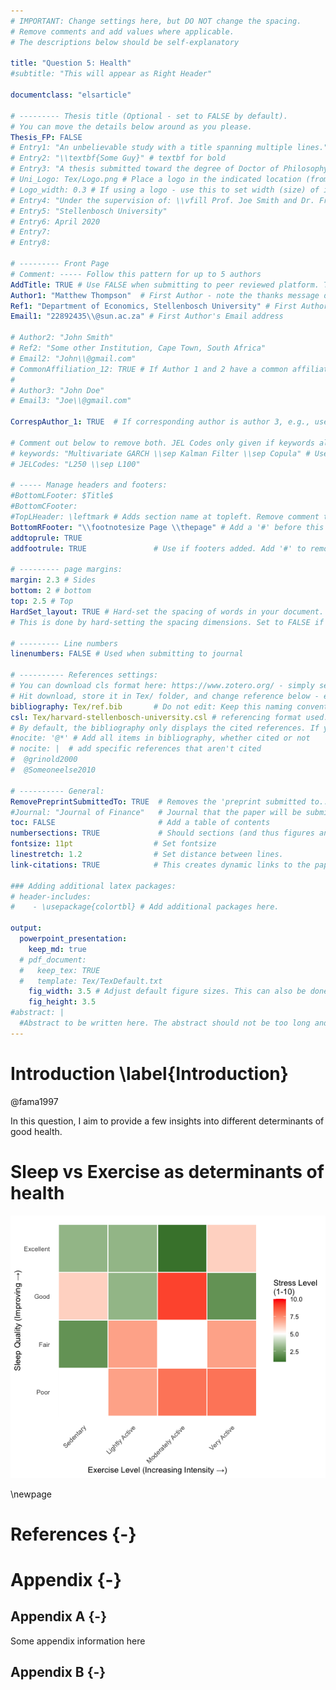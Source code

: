 ```yaml
---
# IMPORTANT: Change settings here, but DO NOT change the spacing.
# Remove comments and add values where applicable.
# The descriptions below should be self-explanatory

title: "Question 5: Health"
#subtitle: "This will appear as Right Header"

documentclass: "elsarticle"

# --------- Thesis title (Optional - set to FALSE by default).
# You can move the details below around as you please.
Thesis_FP: FALSE
# Entry1: "An unbelievable study with a title spanning multiple lines."
# Entry2: "\\textbf{Some Guy}" # textbf for bold
# Entry3: "A thesis submitted toward the degree of Doctor of Philosophy"
# Uni_Logo: Tex/Logo.png # Place a logo in the indicated location (from your root, e.g. defaults to ~/Tex/Logo.png) and uncomment this line. Leave uncommented for no image
# Logo_width: 0.3 # If using a logo - use this to set width (size) of image
# Entry4: "Under the supervision of: \\vfill Prof. Joe Smith and Dr. Frank Smith"
# Entry5: "Stellenbosch University"
# Entry6: April 2020
# Entry7:
# Entry8:

# --------- Front Page
# Comment: ----- Follow this pattern for up to 5 authors
AddTitle: TRUE # Use FALSE when submitting to peer reviewed platform. This will remove author names.
Author1: "Matthew Thompson"  # First Author - note the thanks message displayed as an italic footnote of first page.
Ref1: "Department of Economics, Stellenbosch University" # First Author's Affiliation
Email1: "22892435\\@sun.ac.za" # First Author's Email address

# Author2: "John Smith"
# Ref2: "Some other Institution, Cape Town, South Africa"
# Email2: "John\\@gmail.com"
# CommonAffiliation_12: TRUE # If Author 1 and 2 have a common affiliation. Works with _13, _23, etc.
# 
# Author3: "John Doe"
# Email3: "Joe\\@gmail.com"

CorrespAuthor_1: TRUE  # If corresponding author is author 3, e.g., use CorrespAuthor_3: TRUE

# Comment out below to remove both. JEL Codes only given if keywords also given.
# keywords: "Multivariate GARCH \\sep Kalman Filter \\sep Copula" # Use \\sep to separate
# JELCodes: "L250 \\sep L100"

# ----- Manage headers and footers:
#BottomLFooter: $Title$
#BottomCFooter:
#TopLHeader: \leftmark # Adds section name at topleft. Remove comment to add it.
BottomRFooter: "\\footnotesize Page \\thepage" # Add a '#' before this line to remove footer.
addtoprule: TRUE
addfootrule: TRUE               # Use if footers added. Add '#' to remove line.

# --------- page margins:
margin: 2.3 # Sides
bottom: 2 # bottom
top: 2.5 # Top
HardSet_layout: TRUE # Hard-set the spacing of words in your document. This will stop LaTeX squashing text to fit on pages, e.g.
# This is done by hard-setting the spacing dimensions. Set to FALSE if you want LaTeX to optimize this for your paper.

# --------- Line numbers
linenumbers: FALSE # Used when submitting to journal

# ---------- References settings:
# You can download cls format here: https://www.zotero.org/ - simply search for your institution. You can also edit and save cls formats here: https://editor.citationstyles.org/about/
# Hit download, store it in Tex/ folder, and change reference below - easy.
bibliography: Tex/ref.bib       # Do not edit: Keep this naming convention and location.
csl: Tex/harvard-stellenbosch-university.csl # referencing format used.
# By default, the bibliography only displays the cited references. If you want to change this, you can comment out one of the following:
#nocite: '@*' # Add all items in bibliography, whether cited or not
# nocite: |  # add specific references that aren't cited
#  @grinold2000
#  @Someoneelse2010

# ---------- General:
RemovePreprintSubmittedTo: TRUE  # Removes the 'preprint submitted to...' at bottom of titlepage
#Journal: "Journal of Finance"   # Journal that the paper will be submitting to, if RemovePreprintSubmittedTo is set to TRUE.
toc: FALSE                       # Add a table of contents
numbersections: TRUE             # Should sections (and thus figures and tables) be numbered?
fontsize: 11pt                  # Set fontsize
linestretch: 1.2                # Set distance between lines.
link-citations: TRUE            # This creates dynamic links to the papers in reference list.

### Adding additional latex packages:
# header-includes:
#    - \usepackage{colortbl} # Add additional packages here.

output:
  powerpoint_presentation:
    keep_md: true
  # pdf_document:
  #   keep_tex: TRUE
  #   template: Tex/TexDefault.txt
    fig_width: 3.5 # Adjust default figure sizes. This can also be done in the chunks of the text.
    fig_height: 3.5
#abstract: |
  #Abstract to be written here. The abstract should not be too long and should provide the reader with a good understanding what you are writing about. Academic papers are not like novels where you keep the reader in suspense. To be effective in getting others to read your paper, be as open and concise about your findings here as possible. Ideally, upon reading your abstract, the reader should feel he / she must read your paper in entirety.
---
```


<!-- First: Set your default preferences for chunk options: -->

<!-- If you want a chunk's code to be printed, set echo = TRUE. message = FALSE stops R printing ugly package loading details in your final paper too. I also suggest setting warning = FALSE and checking for warnings in R, else you might find ugly warnings in your paper. -->




<!-- ############################## -->
<!-- # Start Writing here: -->
<!-- ############################## -->

# Introduction \label{Introduction}

@fama1997

In this question, I aim to provide a few insights into different determinants of good health.

# Sleep vs Exercise as determinants of health



![](Question_5_README_files/figure-pptx/unnamed-chunk-1-1.png)<!-- -->





<!-- Make title of bibliography here: -->
<!-- \newpage -->

\newpage

# References {-}

<div id="refs"></div>


# Appendix {-}

## Appendix A {-}

Some appendix information here

## Appendix B {-}

